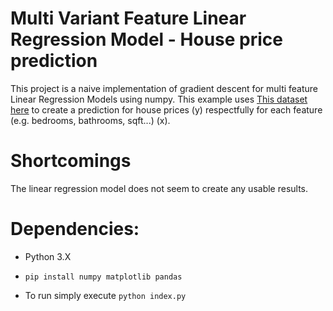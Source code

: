 # Multi Variant Feature Linear Regression Model - House price prediction

This project is a naive implementation of gradient descent for multi feature Linear Regression Models using numpy. This example uses [This dataset here](https://www.kaggle.com/datasets/shree1992/housedata) to create a prediction for house prices (y) respectfully for each feature (e.g. bedrooms, bathrooms, sqft...) (x).

# Shortcomings
The linear regression model does not seem to create any usable results.

# Dependencies:
- Python 3.X
- `pip install numpy matplotlib pandas`

- To run simply execute `python index.py`